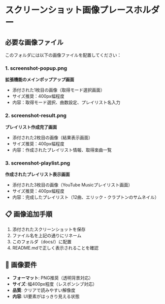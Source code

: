 # スクリーンショット画像プレースホルダー

## 必要な画像ファイル

このフォルダには以下の画像ファイルを配置してください：

### 1. screenshot-popup.png
**拡張機能のメインポップアップ画面**
- 添付された1枚目の画像（取得モード選択画面）
- サイズ推奨：400px幅程度
- 内容：取得モード選択、曲数設定、プレイリスト名入力

### 2. screenshot-result.png  
**プレイリスト作成完了画面**
- 添付された2枚目の画像（結果表示画面）
- サイズ推奨：400px幅程度
- 内容：作成されたプレイリスト情報、取得楽曲一覧

### 3. screenshot-playlist.png
**作成されたプレイリスト表示画面**
- 添付された3枚目の画像（YouTube Musicプレイリスト画面）
- サイズ推奨：400px幅程度
- 内容：完成したプレイリスト（12曲、エリック・クラプトンのサムネイル）

## 📋 画像追加手順

1. 添付されたスクリーンショットを保存
2. ファイル名を上記の通りにリネーム
3. このフォルダ（docs/）に配置
4. README.mdで正しく表示されることを確認

## 🎯 画像要件

- **フォーマット**: PNG推奨（透明背景対応）
- **サイズ**: 幅400px程度（レスポンシブ対応）
- **品質**: クリアで読みやすい解像度
- **内容**: UI要素がはっきり見える状態